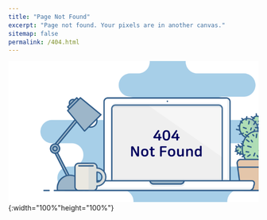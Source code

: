 ```yaml
---
title: "Page Not Found"
excerpt: "Page not found. Your pixels are in another canvas."
sitemap: false
permalink: /404.html
---
```



![](/images/404.png){:width="100%"height="100%"}